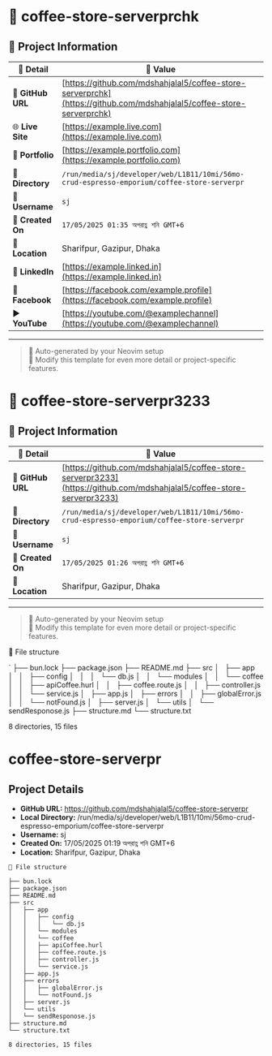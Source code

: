 # 🌟 coffee-store-serverprchk

## 📂 Project Information

| 📝 **Detail**     | 📌 **Value**                                                                                                         |
| ----------------- | -------------------------------------------------------------------------------------------------------------------- |
| 🔗 **GitHub URL** | [https://github.com/mdshahjalal5/coffee-store-serverprchk](https://github.com/mdshahjalal5/coffee-store-serverprchk) |
| 🌐 **Live Site**  | [https://example.live.com](https://example.live.com)                                                                 |
| 💼 **Portfolio**  | [https://example.portfolio.com](https://example.portfolio.com)                                                       |
| 📁 **Directory**  | `/run/media/sj/developer/web/L1B11/10mi/56mo-crud-espresso-emporium/coffee-store-serverpr`                           |
| 👤 **Username**   | `sj`                                                                                                                 |
| 📅 **Created On** | `17/05/2025 01:35 অপরাহ্ণ শনি GMT+6`                                                                                 |
| 📍 **Location**   | Sharifpur, Gazipur, Dhaka                                                                                            |
| 💼 **LinkedIn**   | [https://example.linked.in](https://example.linked.in)                                                               |
| 📘 **Facebook**   | [https://facebook.com/example.profile](https://facebook.com/example.profile)                                         |
| ▶️ **YouTube**    | [https://youtube.com/@examplechannel](https://youtube.com/@examplechannel)                                           |

---

> 🚀 Auto-generated by your Neovim setup  
> 🧠 Modify this template for even more detail or project-specific features.

# 🌟 coffee-store-serverpr3233

## 📂 Project Information

| 📝 **Detail**     | 📌 **Value**                                                                                                           |
| ----------------- | ---------------------------------------------------------------------------------------------------------------------- |
| 🔗 **GitHub URL** | [https://github.com/mdshahjalal5/coffee-store-serverpr3233](https://github.com/mdshahjalal5/coffee-store-serverpr3233) |
| 📁 **Directory**  | `/run/media/sj/developer/web/L1B11/10mi/56mo-crud-espresso-emporium/coffee-store-serverpr`                             |
| 👤 **Username**   | `sj`                                                                                                                   |
| 📅 **Created On** | `17/05/2025 01:26 অপরাহ্ণ শনি GMT+6`                                                                                   |
| 📍 **Location**   | Sharifpur, Gazipur, Dhaka                                                                                              |

---

> 🚀 Auto-generated by your Neovim setup  
> 🧠 Modify this template for even more detail or project-specific features.

📂 File structure

`
├── bun.lock
├── package.json
├── README.md
├── src
│   ├── app
│   │   ├── config
│   │   │   └── db.js
│   │   └── modules
│   │   └── coffee
│   │   ├── apiCoffee.hurl
│   │   ├── coffee.route.js
│   │   ├── controller.js
│   │   └── service.js
│   ├── app.js
│   ├── errors
│   │   ├── globalError.js
│   │   └── notFound.js
│   ├── server.js
│   └── utils
│   └── sendResponose.js
├── structure.md
└── structure.txt

8 directories, 15 files

# coffee-store-serverpr

## Project Details

- **GitHub URL:** https://github.com/mdshahjalal5/coffee-store-serverpr
- **Local Directory:** /run/media/sj/developer/web/L1B11/10mi/56mo-crud-espresso-emporium/coffee-store-serverpr
- **Username:** sj
- **Created On:** 17/05/2025 01:19 অপরাহ্ণ শনি GMT+6
- **Location:** Sharifpur, Gazipur, Dhaka

```
📂 File structure

├── bun.lock
├── package.json
├── README.md
├── src
│   ├── app
│   │   ├── config
│   │   │   └── db.js
│   │   └── modules
│   │   └── coffee
│   │   ├── apiCoffee.hurl
│   │   ├── coffee.route.js
│   │   ├── controller.js
│   │   └── service.js
│   ├── app.js
│   ├── errors
│   │   ├── globalError.js
│   │   └── notFound.js
│   ├── server.js
│   └── utils
│   └── sendResponose.js
├── structure.md
└── structure.txt

8 directories, 15 files

```
